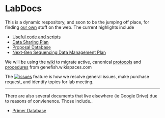 LabDocs
=======

This is a dynamic respository, and soon to be the jumping off place, for finding [our own](http://faculty.washington.edu/sr320/) stuff on the web. The current highlights include 

* [Useful code and scripts](https://github.com/sr320/LabDocs/tree/master/code)
* [Data Sharing Plan](https://github.com/sr320/LabDocs/blob/master/DataSharePlan.md)
* [Proposal Database](https://github.com/sr320/LabDocs/blob/master/Proposal_database.md)
* [Next-Gen Sequencing Data Management Plan](https://github.com/sr320/LabDocs/blob/master/DMPseq.md)


We will be using the [wiki](https://github.com/sr320/LabDocs/wiki) to migrate active, canonical [protocols](http://genefish.wikispaces.com/protocols) and [procedures](http://genefish.wikispaces.com/How-to) from genefish.wikispaces.com

The [![issues](https://img.shields.io/github/issues/sr320/LabDocs.svg)](https://github.com/sr320/LabDocs/issues) feature is how we resolve general issues, make purchase request, and identify topics for lab meeting.

---

There are also several documents that live elsewhere (ie Google Drive) due to reasons of convienence. Those include..

* [Primer Database](https://docs.google.com/spreadsheets/d/14m2kkFhxcoKWWIGoAD_7VOVsAg9wilME2UcSLqfnqLI/edit?usp=sharing&authkey=CP736rQK)
